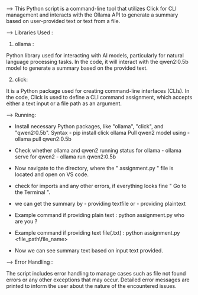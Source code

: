 --> This Python script is a command-line tool that utilizes Click for CLI management and interacts with the Ollama API to generate a summary based on user-provided text or text from a file.




--> Libraries Used :

1)  ollama :

 Python library used for interacting with AI models, particularly for natural language processing tasks.
 In the code, it will interact with the qwen2:0.5b model to generate a summary based on the provided text.

 2)  click:

It is a Python package used for creating command-line interfaces (CLIs).
In the code, Click is used to define a CLI command assignment, which accepts either a text input or a file path as an argument.



-->  Running:

* Install necessary Python packages, like "ollama", "click", and "qwen2:0.5b".
 Syntax  -  pip install click ollama
 Pull qwen2 model using  -  ollama pull qwen2:0.5b


*  Check whether ollama and qwen2 running status
  for ollama  -  ollama serve
  for qwen2  -  ollama run qwen2:0.5b


* Now navigate to the directory, where the " assignment.py " file is located and open on VS code.

* check for imports and any other errors, if everything looks fine " Go to the Terminal ".

* we can get the summary by - providing textfile  or  - providing plaintext

* Example command if providing plain text  :  python assignment.py who are you ?
* Example command if providing text file(.txt)  :  python assignment.py <file_path\file_name>

* Now we can see summary text based on input text provided.




--> Error Handling :

The script includes error handling to manage cases such as file not found errors or any other exceptions that may occur.
Detailed error messages are printed to inform the user about the nature of the encountered issues.
